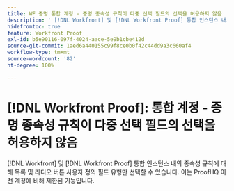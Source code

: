 ```yaml
---
title: WF 증명 통합 계정 - 증명 종속성 규칙이 다중 선택 필드의 선택을 허용하지 않음
description: ' [!DNL Workfront] 및 [!DNL Workfront Proof] 통합 인스턴스 내의 종속성 규칙에 대해 목록 및 라디오 버튼 사용자 정의 필드 유형만 선택할 수 있습니다. 이는 ProofHQ 이전 계정에 비해 제한된 기능입니다.'
hidefromtoc: true
feature: Workfront Proof
exl-id: b5e90116-097f-4024-aace-5e9b1cbe412d
source-git-commit: 1aed6a440155c99f8ce0b0f42c44dd9a3c660af4
workflow-type: tm+mt
source-wordcount: '82'
ht-degree: 100%

---
```


# [!DNL Workfront Proof]: 통합 계정 - 증명 종속성 규칙이 다중 선택 필드의 선택을 허용하지 않음

<!--valid issue; Won't fix-->

[!DNL Workfront] 및 [!DNL Workfront Proof] 통합 인스턴스 내의 종속성 규칙에 대해 목록 및 라디오 버튼 사용자 정의 필드 유형만 선택할 수 있습니다. 이는 ProofHQ 이전 계정에 비해 제한된 기능입니다.
